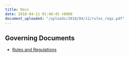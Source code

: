 ```yaml
---
title: Docs
date: 2018-04-11 01:48:45 +0000
document_uploaded: "/uploads/2018/04/11/rules_regs.pdf"
---
```

## Governing Documents

- [Rules and Regulations](/uploads/2018/04/11/rules_regs.pdf "Rules and Regulations")